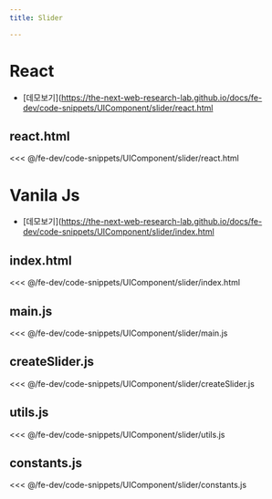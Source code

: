 ```yaml
---
title: Slider

---
```


# React
- [데모보기](https://the-next-web-research-lab.github.io/docs/fe-dev/code-snippets/UIComponent/slider/react.html

## react.html
<<< @/fe-dev/code-snippets/UIComponent/slider/react.html

# Vanila Js
- [데모보기](https://the-next-web-research-lab.github.io/docs/fe-dev/code-snippets/UIComponent/slider/index.html

## index.html
<<< @/fe-dev/code-snippets/UIComponent/slider/index.html

## main.js
<<< @/fe-dev/code-snippets/UIComponent/slider/main.js

## createSlider.js
<<< @/fe-dev/code-snippets/UIComponent/slider/createSlider.js

## utils.js
<<< @/fe-dev/code-snippets/UIComponent/slider/utils.js

## constants.js
<<< @/fe-dev/code-snippets/UIComponent/slider/constants.js

